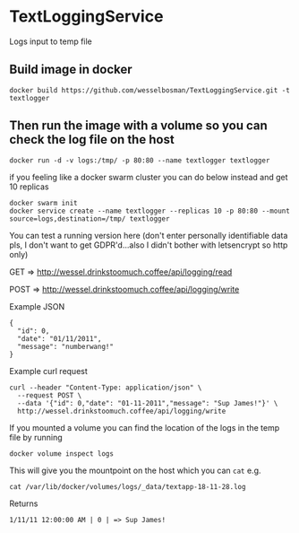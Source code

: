 # TextLoggingService
Logs input to temp file

## Build image in docker
```
docker build https://github.com/wesselbosman/TextLoggingService.git -t textlogger
```

## Then run the image with a volume so you can check the log file on the host
```
docker run -d -v logs:/tmp/ -p 80:80 --name textlogger textlogger
```
if you feeling like a docker swarm cluster you can do below instead and get 10 replicas
```
docker swarm init
docker service create --name textlogger --replicas 10 -p 80:80 --mount source=logs,destination=/tmp/ textlogger
```
You can test a running version here (don't enter personally identifiable data pls, I don't want to get GDPR'd...also I didn't bother with letsencrypt so http only)

GET => http://wessel.drinkstoomuch.coffee/api/logging/read

POST => http://wessel.drinkstoomuch.coffee/api/logging/write

Example JSON
```
{
  "id": 0,
  "date": "01/11/2011",
  "message": "numberwang!"
}
```

Example curl request
```
curl --header "Content-Type: application/json" \
  --request POST \
  --data '{"id": 0,"date": "01-11-2011","message": "Sup James!"}' \
  http://wessel.drinkstoomuch.coffee/api/logging/write
```

If you mounted a volume you can find the location of the logs in the temp file by running
```
docker volume inspect logs
```
This will give you the mountpoint on the host which you can `cat` e.g.
```
cat /var/lib/docker/volumes/logs/_data/textapp-18-11-28.log
```
Returns
```
1/11/11 12:00:00 AM | 0 | => Sup James!
```
